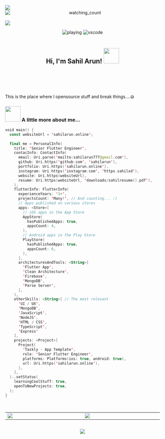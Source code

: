 <div align="center" class="head-me" style="display: flex; flex-flow: column wrap;">
	<img src="https://api.statusbadges.me/badge/status/1193982492676464892"/> <img src="https://komarev.com/ghpvc/?username=sahilarun&color=00ffb9" alt="watching_count" /><br>
	<img src="https://github-stats-alpha.vercel.app/api?username=sahilarun&cc=080808&tc=00ffb9&ic=fff&bc=0000">
 
![playing](https://api.statusbadges.me/badge/playing/1193982492676464892)  ![vscode](https://api.statusbadges.me/badge/vscode/1193982492676464892)
	<br>
	<h2> Hi, I'm Sahil Arun! <img src="https://media.giphy.com/media/mGcNjsfWAjY5AEZNw6/giphy.gif" width="50"> </h2>
	<br><br>
</div>

This is the place where I opensource stuff and break things....`😅`

### <img src="https://media.giphy.com/media/VgCDAzcKvsR6OM0uWg/giphy.gif" width="50"> A little more about me...
```kotlin
void main() {
  const websiteUrl = 'sahilarun.online';
  
  final me = PersonalInfo(
    title: 'Senior Flutter Engineer',
    contacInfo: ContactInfo(
      email: Uri.parse('mailto:sahilarun777@gmail.com'),
      github: Uri.https('github.com', 'sahilarun'),
      portfolio: Uri.https('sahilarun.online'),
      instagram: Uri.https('instagram.com', 'https.sahilxd'),
      website: Uri.https(websiteUrl),
      resume: Uri.https(websiteUrl, 'downloads/sahilresume().pdf'),
    ),
    flutterInfo: FlutterInfo(
      experienceYears: '3+',
      projectsCount: 'Many!', // And counting... :)
      // Apps published on various stores
      apps: <Store>[
        // iOS apps in the App Store
        AppStore(
          hasPublishedApps: true,
          appsCount: 4,
        ),
        // Android apps in the Play Store
        PlayStore(
          hasPublishedApps: true,
          appsCount: 6,
        ),
      ],
      architecturesAndTools: <String>[
        'Flutter App',
        'Clean Architecture',
        'Firebase',
        'MongoDB',
        'Parse Server',
      ],
    ),
    otherSkills: <String>[ // The most relevant
      'UI / UX',
      'MongoDB',
      'JavaScript',
      'NodeJS',
      'HTML / CSS',
      'TypeScript',
      'Express'
    ],
    projects: <Project>[
      Project(
        'Taskly - App Template',
        role: 'Senior Flutter Engineer',
        platforms: Platforms(ios: true, android: true),
        url: Uri.https('sahilarun.online'),
      ),
    ],
  )..setStatus(
    learningCoolStuff: true,
    openToNewProjects: true,
  );
}
```
<div align="center" class="todo" style="display: flex; flex-flow: column">
<br>
<table align="center">
	<tr>
		<td width="1200px">
        <img align="center" src="https://github-readme-stats.vercel.app/api?username=sahilarun&theme=midnight-purple&show_icons=true&bg_color=0D1117&hide_border=true&count_private=true" draggable="false">
		</td>
		<td width="1200px">
        <img align="center" src="http://github-profile-summary-cards.vercel.app/api/cards/profile-details?username=sahilarun&theme=dark" draggable="false">
		</td>
	</tr>
</table>

<a href="http://www.github.com/sahilarun"><img src="https://github-readme-streak-stats.herokuapp.com/?user=sahilarun&stroke=ffffff&background=1c1917&ring=3382ed&fire=3382ed&currStreakNum=ffffff&currStreakLabel=3382ed&sideNums=ffffff&sideLabels=ffffff&dates=ffffff&hide_border=true" /></a>
</details>
